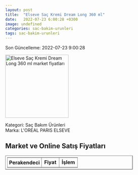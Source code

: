 ```yaml
---
layout: post
title:  "Elseve Saç Kremi Dream Long 360 ml"
date:   2022-07-23 6:00:28 +0300
image: undefined
categories: sac-bakim-urunleri
tags: sac-bakim-urunleri
---
```


Son Güncelleme: 2022-07-23 9:00:28

<img src="undefined" width="200" alt="Elseve Saç Kremi Dream Long 360 ml market fiyatları" />

Kategori: Saç Bakım Ürünleri
<br />
Marka: L'OREAL PARIS ELSEVE

<h2>Market ve Online Satış Fiyatları</h2>

<table border="1" style="padding: 5px;width:80%;">
  <tr>
    <td style="padding: 5px;"><strong>Perakendeci</strong></td>
    <td><strong>Fiyat</strong></td>
    <td><strong>İşlem</strong></td>
  </tr>
  
</table>
